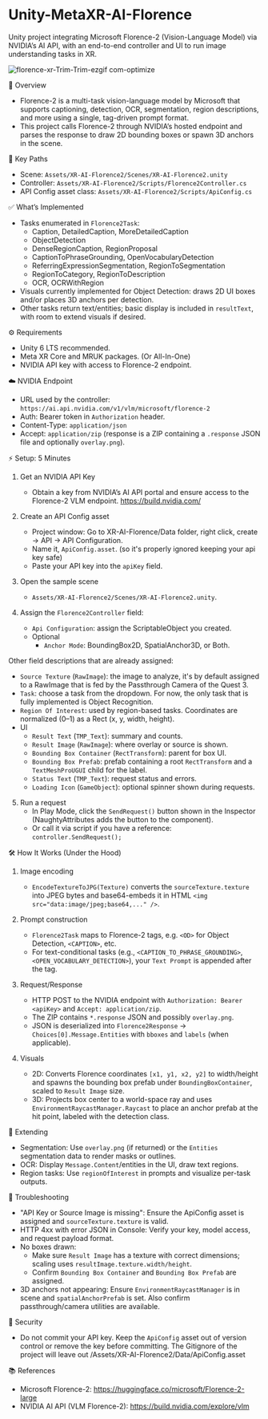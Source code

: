 # Unity-MetaXR-AI-Florence
Unity project integrating Microsoft Florence-2 (Vision-Language Model) via NVIDIA’s AI API, with an end-to-end controller and UI to run image understanding tasks in XR.

![florence-xr-Trim-Trim-ezgif com-optimize](https://github.com/user-attachments/assets/429c9837-574e-4857-8843-1727167f73c3)

🔎 Overview
- Florence-2 is a multi-task vision-language model by Microsoft that supports captioning, detection, OCR, segmentation, region descriptions, and more using a single, tag-driven prompt format.
- This project calls Florence-2 through NVIDIA’s hosted endpoint and parses the response to draw 2D bounding boxes or spawn 3D anchors in the scene.

📁 Key Paths
- Scene: `Assets/XR-AI-Florence2/Scenes/XR-AI-Florence2.unity`
- Controller: `Assets/XR-AI-Florence2/Scripts/Florence2Controller.cs`
- API Config asset class: `Assets/XR-AI-Florence2/Scripts/ApiConfig.cs`

✅ What’s Implemented
- Tasks enumerated in `Florence2Task`:
  - Caption, DetailedCaption, MoreDetailedCaption
  - ObjectDetection
  - DenseRegionCaption, RegionProposal
  - CaptionToPhraseGrounding, OpenVocabularyDetection
  - ReferringExpressionSegmentation, RegionToSegmentation
  - RegionToCategory, RegionToDescription
  - OCR, OCRWithRegion
- Visuals currently implemented for Object Detection: draws 2D UI boxes and/or places 3D anchors per detection.
- Other tasks return text/entities; basic display is included in `resultText`, with room to extend visuals if desired.

⚙️ Requirements
- Unity 6 LTS recommended.
- Meta XR Core and MRUK packages. (Or All-In-One)
- NVIDIA API key with access to Florence-2 endpoint.

☁️ NVIDIA Endpoint
- URL used by the controller: `https://ai.api.nvidia.com/v1/vlm/microsoft/florence-2`
- Auth: Bearer token in `Authorization` header.
- Content-Type: `application/json`
- Accept: `application/zip` (response is a ZIP containing a `.response` JSON file and optionally `overlay.png`).

⚡ Setup: 5 Minutes
1) Get an NVIDIA API Key
   - Obtain a key from NVIDIA’s AI API portal and ensure access to the Florence-2 VLM endpoint. https://build.nvidia.com/

2) Create an API Config asset
   - Project window: Go to XR-AI-Florence/Data folder, right click, create → API → API Configuration.
   - Name it, `ApiConfig.asset`. (so it's properly ignored keeping your api key safe)
   - Paste your API key into the `apiKey` field.

3) Open the sample scene
   - `Assets/XR-AI-Florence2/Scenes/XR-AI-Florence2.unity`.

4) Assign the `Florence2Controller` field:
   - `Api Configuration`: assign the ScriptableObject you created.
   - Optional
     - `Anchor Mode`: BoundingBox2D, SpatialAnchor3D, or Both.
  
Other field descriptions that are already assigned:
   - `Source Texture` (`RawImage`): the image to analyze, it's by default assigned to a RawImage that is fed by the Passthrough Camera of the Quest 3.
   - `Task`: choose a task from the dropdown. For now, the only task that is fully implemented is Object Recognition.
   - `Region Of Interest`: used by region-based tasks. Coordinates are normalized (0–1) as a Rect (x, y, width, height).
   - UI
     - `Result Text` (`TMP_Text`): summary and counts.
     - `Result Image` (`RawImage`): where overlay or source is shown.
     - `Bounding Box Container` (`RectTransform`): parent for box UI.
     - `Bounding Box Prefab`: prefab containing a root `RectTransform` and a `TextMeshProUGUI` child for the label.
     - `Status Text` (`TMP_Text`): request status and errors.
     - `Loading Icon` (`GameObject`): optional spinner shown during requests.

5) Run a request
   - In Play Mode, click the `SendRequest()` button shown in the Inspector (NaughtyAttributes adds the button to the component).
   - Or call it via script if you have a reference: `controller.SendRequest();`

🛠️ How It Works (Under the Hood)
1) Image encoding
   - `EncodeTextureToJPG(Texture)` converts the `sourceTexture.texture` into JPEG bytes and base64-embeds it in HTML `<img src="data:image/jpeg;base64,..." />`.

2) Prompt construction
   - `Florence2Task` maps to Florence-2 tags, e.g. `<OD>` for Object Detection, `<CAPTION>`, etc.
   - For text-conditional tasks (e.g., `<CAPTION_TO_PHRASE_GROUNDING>`, `<OPEN_VOCABULARY_DETECTION>`), your `Text Prompt` is appended after the tag.

3) Request/Response
   - HTTP POST to the NVIDIA endpoint with `Authorization: Bearer <apiKey>` and `Accept: application/zip`.
   - The ZIP contains `*.response` JSON and possibly `overlay.png`.
   - JSON is deserialized into `Florence2Response` → `Choices[0].Message.Entities` with `bboxes` and `labels` (when applicable).

4) Visuals
   - 2D: Converts Florence coordinates `[x1, y1, x2, y2]` to width/height and spawns the bounding box prefab under `BoundingBoxContainer`, scaled to `Result Image` size.
   - 3D: Projects box center to a world-space ray and uses `EnvironmentRaycastManager.Raycast` to place an anchor prefab at the hit point, labeled with the detection class.

🧩 Extending
- Segmentation: Use `overlay.png` (if returned) or the `Entities` segmentation data to render masks or outlines.
- OCR: Display `Message.Content`/entities in the UI, draw text regions.
- Region tasks: Use `regionOfInterest` in prompts and visualize per-task outputs.

🧯 Troubleshooting
- "API Key or Source Image is missing": Ensure the ApiConfig asset is assigned and `sourceTexture.texture` is valid.
- HTTP 4xx with error JSON in Console: Verify your key, model access, and request payload format.
- No boxes drawn:
  - Make sure `Result Image` has a texture with correct dimensions; scaling uses `resultImage.texture.width/height`.
  - Confirm `Bounding Box Container` and `Bounding Box Prefab` are assigned.
- 3D anchors not appearing: Ensure `EnvironmentRaycastManager` is in scene and `spatialAnchorPrefab` is set. Also confirm passthrough/camera utilities are available.

🔐 Security
- Do not commit your API key. Keep the `ApiConfig` asset out of version control or remove the key before committing. The Gitignore of the project will leave out /Assets/XR-AI-Florence2/Data/ApiConfig.asset

📚 References
- Microsoft Florence-2: https://huggingface.co/microsoft/Florence-2-large
- NVIDIA AI API (VLM Florence-2): https://build.nvidia.com/explore/vlm
